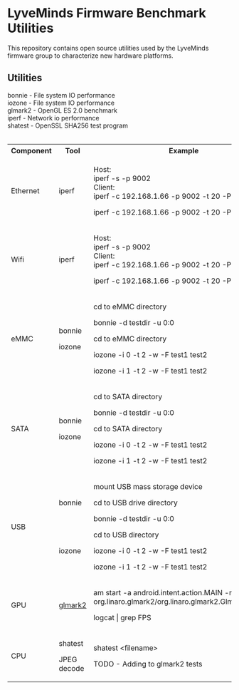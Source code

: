 <h1>LyveMinds Firmware Benchmark Utilities</h1>
This repository contains open source utilities used by the LyveMinds firmware group to characterize new hardware platforms.
 
<h2>Utilities</h2>
bonnie - File system IO performance<br />
iozone - File system IO performance<br />
glmark2 - OpenGL ES 2.0 benchmark<br />
iperf - Network io performance<br />
shatest - OpenSSL SHA256 test program<br />
<br />
<table class="confluenceTable"><tbody><tr><th class="confluenceTh">Component</th><th class="confluenceTh">Tool</th><th colspan="1" class="confluenceTh">Example</th></tr><tr><td class="confluenceTd">Ethernet</td><td class="confluenceTd">iperf</td><td colspan="1" class="confluenceTd"><p>Host: <br /> iperf -s -p 9002 <br />Client:<br /> iperf -c 192.168.1.66 -p 9002 -t 20 -P 1</p><p><span> iperf -c 192.168.1.66 -p 9002 -t 20 -P 5</span></p></td></tr><tr><td class="confluenceTd">Wifi</td><td class="confluenceTd"><p>iperf</p><p> </p></td><td colspan="1" class="confluenceTd"><p>Host: <br /> iperf -s -p 9002 <br />Client:<br /> iperf -c 192.168.1.66 -p 9002 -t 20 -P 1</p><p>iperf -c 192.168.1.66 -p 9002 -t 20 -P 5</p></td></tr><tr><td class="confluenceTd">eMMC</td><td class="confluenceTd"><p>bonnie</p><p> </p><p>iozone</p></td><td colspan="1" class="confluenceTd"><p>cd to eMMC directory</p><p>bonnie -d testdir -u 0:0</p><p>cd to eMMC directory</p><p>iozone -i 0 -t 2 -w -F test1 test2</p><p>iozone -i 1 -t 2 -w -F test1 test2</p></td></tr><tr><td class="confluenceTd"><p>SATA</p></td><td class="confluenceTd"><p>bonnie</p><p> </p><p>iozone</p></td><td colspan="1" class="confluenceTd"><p>cd to SATA directory</p><p><span> bonnie<span> -d testdir -u 0:0</span></span></p><p>cd to SATA directory</p><p>iozone -i 0 -t 2 -w -F test1 test2</p><p>iozone -i 1 -t 2 -w -F test1 test2</p></td></tr><tr><td class="confluenceTd">USB</td><td class="confluenceTd"><p><span>bonnie</span></p><p><span><br /></span></p><p><span><br /></span></p><p><span>iozone</span></p></td><td class="confluenceTd"><p>mount USB mass storage device</p><p><span>cd to USB drive directory</span></p><p><span><span> bonnie</span><span> -d testdir -u 0:0</span></span></p><p>cd to USB directory</p><p>iozone -i 0 -t 2 -w -F test1 test2</p><p>iozone -i 1 -t 2 -w -F test1 test2</p></td></tr><tr><td colspan="1" class="confluenceTd">GPU</td><td colspan="1" class="confluenceTd"><a href="/wiki/download/attachments/39223354/Glmark2Activity-debug.apk?version=1&amp;modificationDate=1400116012537&amp;api=v2">glmark2</a></td><td colspan="1" class="confluenceTd"><p>am start -a android.intent.action.MAIN -n org.linaro.glmark2/org.linaro.glmark2.Glmark2Activity</p><p>logcat | grep FPS</p></td></tr><tr><td colspan="1" class="confluenceTd">CPU</td><td colspan="1" class="confluenceTd"><p>shatest</p><p><span>JPEG decode</span></p></td><td colspan="1" class="confluenceTd"><p>shatest &lt;filename&gt;</p><p><span>TODO - Adding to glmark2 tests</span></p></td></tr></tbody></table>

